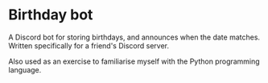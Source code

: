 # Birthday bot

A Discord bot for storing birthdays, and announces when the date matches.<br/>
Written specifically for a friend's Discord server.

Also used as an exercise to familiarise myself with the Python programming language.